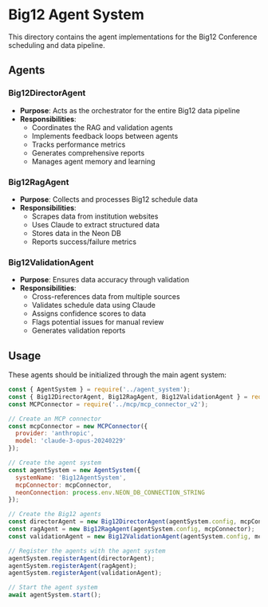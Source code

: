 # Big12 Agent System

This directory contains the agent implementations for the Big12 Conference scheduling and data pipeline.

## Agents

### Big12DirectorAgent
- **Purpose**: Acts as the orchestrator for the entire Big12 data pipeline
- **Responsibilities**:
  - Coordinates the RAG and validation agents
  - Implements feedback loops between agents
  - Tracks performance metrics
  - Generates comprehensive reports
  - Manages agent memory and learning

### Big12RagAgent
- **Purpose**: Collects and processes Big12 schedule data
- **Responsibilities**:
  - Scrapes data from institution websites
  - Uses Claude to extract structured data
  - Stores data in the Neon DB
  - Reports success/failure metrics

### Big12ValidationAgent
- **Purpose**: Ensures data accuracy through validation
- **Responsibilities**:
  - Cross-references data from multiple sources
  - Validates schedule data using Claude
  - Assigns confidence scores to data
  - Flags potential issues for manual review
  - Generates validation reports

## Usage

These agents should be initialized through the main agent system:

```javascript
const { AgentSystem } = require('../agent_system');
const { Big12DirectorAgent, Big12RagAgent, Big12ValidationAgent } = require('./big12');
const MCPConnector = require('../mcp/mcp_connector_v2');

// Create an MCP connector
const mcpConnector = new MCPConnector({
  provider: 'anthropic',
  model: 'claude-3-opus-20240229'
});

// Create the agent system
const agentSystem = new AgentSystem({
  systemName: 'Big12AgentSystem',
  mcpConnector: mcpConnector,
  neonConnection: process.env.NEON_DB_CONNECTION_STRING
});

// Create the Big12 agents
const directorAgent = new Big12DirectorAgent(agentSystem.config, mcpConnector);
const ragAgent = new Big12RagAgent(agentSystem.config, mcpConnector);
const validationAgent = new Big12ValidationAgent(agentSystem.config, mcpConnector);

// Register the agents with the agent system
agentSystem.registerAgent(directorAgent);
agentSystem.registerAgent(ragAgent);
agentSystem.registerAgent(validationAgent);

// Start the agent system
await agentSystem.start();
```